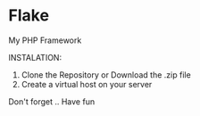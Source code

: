 Flake
=====

My PHP Framework

INSTALATION:<br />
1. Clone the Repository or Download the .zip file<br />
2. Create a virtual host on your server


Don't forget ..  Have fun
